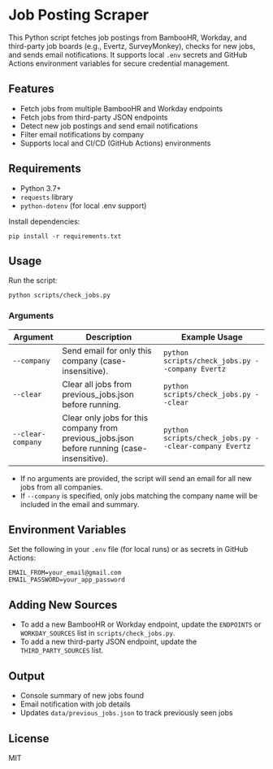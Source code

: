 # Job Posting Scraper

This Python script fetches job postings from BambooHR, Workday, and third-party job boards (e.g., Evertz, SurveyMonkey), checks for new jobs, and sends email notifications. It supports local `.env` secrets and GitHub Actions environment variables for secure credential management.

## Features
- Fetch jobs from multiple BambooHR and Workday endpoints
- Fetch jobs from third-party JSON endpoints
- Detect new job postings and send email notifications
- Filter email notifications by company
- Supports local and CI/CD (GitHub Actions) environments

## Requirements
- Python 3.7+
- `requests` library
- `python-dotenv` (for local .env support)

Install dependencies:
```
pip install -r requirements.txt
```

## Usage

Run the script:
```
python scripts/check_jobs.py
```

### Arguments

| Argument      | Description                                                      | Example Usage                                 |
|--------------|------------------------------------------------------------------|------------------------------------------------|
| `--company`  | Send email for only this company (case-insensitive).             | `python scripts/check_jobs.py --company Evertz`|
| `--clear`        | Clear all jobs from previous_jobs.json before running.                | `python scripts/check_jobs.py --clear`                |
| `--clear-company`| Clear only jobs for this company from previous_jobs.json before running (case-insensitive). | `python scripts/check_jobs.py --clear-company Evertz`|

- If no arguments are provided, the script will send an email for all new jobs from all companies.
- If `--company` is specified, only jobs matching the company name will be included in the email and summary.

## Environment Variables

Set the following in your `.env` file (for local runs) or as secrets in GitHub Actions:
```
EMAIL_FROM=your_email@gmail.com
EMAIL_PASSWORD=your_app_password
```

## Adding New Sources
- To add a new BambooHR or Workday endpoint, update the `ENDPOINTS` or `WORKDAY_SOURCES` list in `scripts/check_jobs.py`.
- To add a new third-party JSON endpoint, update the `THIRD_PARTY_SOURCES` list.

## Output
- Console summary of new jobs found
- Email notification with job details
- Updates `data/previous_jobs.json` to track previously seen jobs

## License
MIT
